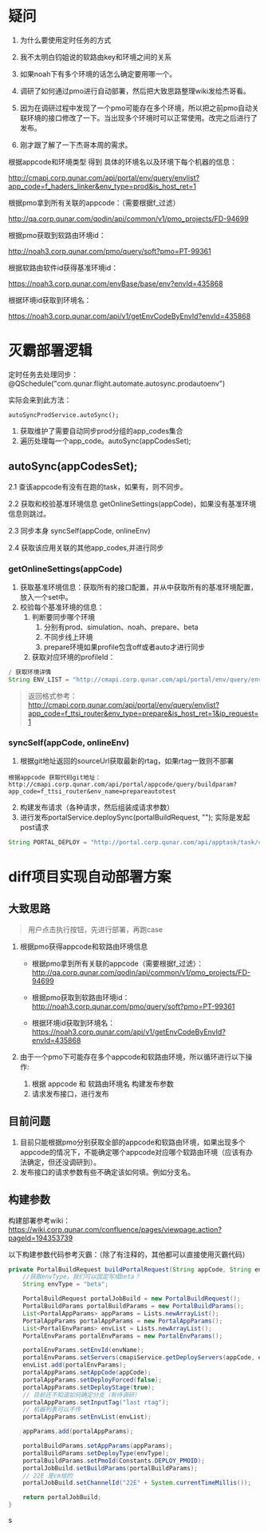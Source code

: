 # 疑问

1.   为什么要使用定时任务的方式
2.   我不太明白钧姐说的软路由key和环境之间的关系
2.   如果noah下有多个环境的话怎么确定要用哪一个。



1.   调研了如何通过pmo进行自动部署，然后把大致思路整理wiki发给杰哥看。
2.   因为在调研过程中发现了一个pmo可能存在多个环境，所以把之前pmo自动关联环境的接口修改了一下。当出现多个环境时可以正常使用。改完之后进行了发布。
3.   刚才跟了解了一下杰哥本周的需求。



根据appcode和环境类型 得到 具体的环境名以及环境下每个机器的信息：

http://cmapi.corp.qunar.com/api/portal/env/query/envlist?app_code=f_haders_linker&env_type=prod&is_host_ret=1

根据pmo拿到所有关联的appcode：（需要根据f_过滤）

http://qa.corp.qunar.com/qodin/api/common/v1/pmo_projects/FD-94699 

根据pmo获取到软路由环境id：

 http://noah3.corp.qunar.com/pmo/query/soft?pmo=PT-99361

根据软路由软件id获得基准环境id：

https://noah3.corp.qunar.com/envBase/base/env?envId=435868

根据环境id获取到环境名：

https://noah3.corp.qunar.com/api/v1/getEnvCodeByEnvId?envId=435868





# 灭霸部署逻辑

定时任务去处理同步：@QSchedule("com.qunar.flight.automate.autosync.prodautoenv")

实际会来到此方法：

```
autoSyncProdService.autoSync();
```

1.   获取维护了需要自动同步prod分组的app_codes集合
2.   遍历处理每一个app_code。autoSync(appCodesSet);



## autoSync(appCodesSet);

2.1 查该appcode有没有在跑的task，如果有，则不同步。

2.2 获取和校验基准环境信息 getOnlineSettings(appCode)，如果没有基准环境信息则跳过。

2.3 同步本身 syncSelf(appCode, onlineEnv)

2.4 获取该应用关联的其他app_codes,并进行同步



### getOnlineSettings(appCode)

1.   获取基准环境信息：获取所有的接口配置，并从中获取所有的基准环境配置，放入一个set中。
2.   校验每个基准环境的信息：
     1.   判断要同步哪个环境
          1.   分别有prod、simulation、noah、prepare、beta
          2.   不同步线上环境
          3.   prepare环境如果profile包含off或者auto才进行同步
     2.   获取对应环境的profileId：

```java
/ 获取环境详情
String ENV_LIST = "http://cmapi.corp.qunar.com/api/portal/env/query/envlist?app_code=%s&env_type=%s&is_host_ret=1&ip_request=1";
```

>   返回格式参考：http://cmapi.corp.qunar.com/api/portal/env/query/envlist?app_code=f_ttsi_router&env_type=prepare&is_host_ret=1&ip_request=1



### syncSelf(appCode, onlineEnv)

1.   根据git地址返回的sourceUrl获取最新的rtag，如果rtag一致则不部署

```
根据appcode 获取代码git地址：http://cmapi.corp.qunar.com/api/portal/appcode/query/buildparam?app_code=f_ttsi_router&env_name=prepareautotest
```

2.   构建发布请求（各种请求，然后组装成请求参数）
3.   进行发布portalService.deploySync(portalBuildRequest, ""); 实际是发起post请求

```java
String PORTAL_DEPLOY = "http://portal.corp.qunar.com/api/apptask/task/common_single_exec";
```









# diff项目实现自动部署方案

## 大致思路

>   用户点击执行按钮，先进行部署，再跑case

1.   根据pmo获得appcode和软路由环境信息

     -   根据pmo拿到所有关联的appcode（需要根据f_过滤）：http://qa.corp.qunar.com/qodin/api/common/v1/pmo_projects/FD-94699

     -   根据pmo获取到软路由环境id：http://noah3.corp.qunar.com/pmo/query/soft?pmo=PT-99361
     -   根据环境id获取到环境名：https://noah3.corp.qunar.com/api/v1/getEnvCodeByEnvId?envId=435868

2.   由于一个pmo下可能存在多个appcode和软路由环境，所以循环进行以下操作:

     1.   根据 appcode 和 软路由环境名 构建发布参数
     2.   请求发布接口，进行发布



## 目前问题

1.   目前只能根据pmo分别获取全部的appcode和软路由环境，如果出现多个appcode的情况下，不能确定哪个appcode对应哪个软路由环境（应该有办法确定，但还没调研到）。
2.   发布接口的请求参数有些不确定该如何填。例如分支名。





## 构建参数

构建部署参考wiki：https://wiki.corp.qunar.com/confluence/pages/viewpage.action?pageId=194353739

以下构建参数代码参考灭霸：（除了有注释的，其他都可以直接使用灭霸代码）

```java
private PortalBuildRequest buildPortalRequest(String appCode, String envName) {
    //获取envType，我们可以固定写成beta？
    String envType = "beta";

    PortalBuildRequest portalJobBuild = new PortalBuildRequest();
    PortalBuildParams portalBuildParams = new PortalBuildParams();
    List<PortalAppParams> appParams = Lists.newArrayList();
    PortalAppParams portalAppParams = new PortalAppParams();
    List<PortalEnvParams> envList = Lists.newArrayList();
    PortalEnvParams portalEnvParams = new PortalEnvParams();

    portalEnvParams.setEnvId(envName);
    portalEnvParams.setServers(cmapiService.getDeployServers(appCode, envName));
    envList.add(portalEnvParams);
    portalAppParams.setAppCode(appCode);
    portalAppParams.setDeployForced(false);
    portalAppParams.setDeployStage(true);
    // 目前还不知道如何确定分支（有待调研）
    portalAppParams.setInputTag("last rtag");
    // 机器列表可以不传
    portalAppParams.setEnvList(envList);

    appParams.add(portalAppParams);

    portalBuildParams.setAppParams(appParams);
    portalBuildParams.setDeployType(envType);
    portalBuildParams.setPmoId(Constants.DEPLOY_PMOID);
    portalJobBuild.setBuildParams(portalBuildParams);
    // 22E 是cm给的
    portalJobBuild.setChannelId("22E" + System.currentTimeMillis());

    return portalJobBuild;
}
```



s

